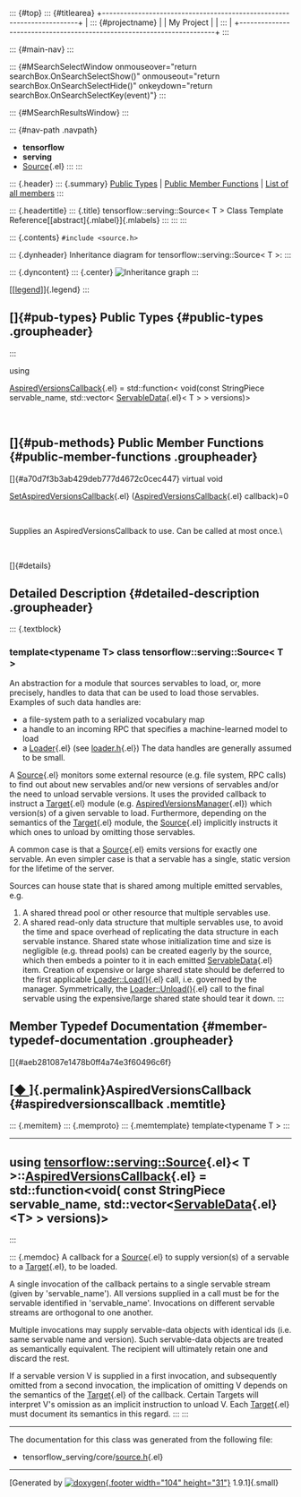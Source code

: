 ::: {#top}
::: {#titlearea}
+-----------------------------------------------------------------------+
| ::: {#projectname}                                                    |
| My Project                                                            |
| :::                                                                   |
+-----------------------------------------------------------------------+
:::

::: {#main-nav}
:::

::: {#MSearchSelectWindow onmouseover="return searchBox.OnSearchSelectShow()" onmouseout="return searchBox.OnSearchSelectHide()" onkeydown="return searchBox.OnSearchSelectKey(event)"}
:::

::: {#MSearchResultsWindow}
:::

::: {#nav-path .navpath}
-   **tensorflow**
-   **serving**
-   [Source](classtensorflow_1_1serving_1_1Source.html){.el}
:::
:::

::: {.header}
::: {.summary}
[Public Types](#pub-types) \| [Public Member Functions](#pub-methods) \|
[List of all members](classtensorflow_1_1serving_1_1Source-members.html)
:::

::: {.headertitle}
::: {.title}
tensorflow::serving::Source\< T \> Class Template
Reference[[abstract]{.mlabel}]{.mlabels}
:::
:::
:::

::: {.contents}
`#include <source.h>`

::: {.dynheader}
Inheritance diagram for tensorflow::serving::Source\< T \>:
:::

::: {.dyncontent}
::: {.center}
![Inheritance
graph](classtensorflow_1_1serving_1_1Source__inherit__graph.png)
:::

[\[[legend](graph_legend.html)\]]{.legend}
:::

[]{#pub-types} Public Types {#public-types .groupheader}
---------------------------
:::

using 

[AspiredVersionsCallback](classtensorflow_1_1serving_1_1Source.html#aeb281087e1478b0ff4a74e3f60496c6f){.el}
= std::function\< void(const StringPiece servable\_name, std::vector\<
[ServableData](classtensorflow_1_1serving_1_1ServableData.html){.el}\< T
\> \> versions)\>

 

[]{#pub-methods} Public Member Functions {#public-member-functions .groupheader}
----------------------------------------

[]{#a70d7f3b3ab429deb777d4672c0cec447} virtual void 

[SetAspiredVersionsCallback](classtensorflow_1_1serving_1_1Source.html#a70d7f3b3ab429deb777d4672c0cec447){.el}
([AspiredVersionsCallback](classtensorflow_1_1serving_1_1Source.html#aeb281087e1478b0ff4a74e3f60496c6f){.el}
callback)=0

 

Supplies an AspiredVersionsCallback to use. Can be called at most once.\

 

[]{#details}

Detailed Description {#detailed-description .groupheader}
--------------------

::: {.textblock}
### template\<typename T\> class tensorflow::serving::Source\< T \>

An abstraction for a module that sources servables to load, or, more
precisely, handles to data that can be used to load those servables.
Examples of such data handles are:

-   a file-system path to a serialized vocabulary map
-   a handle to an incoming RPC that specifies a machine-learned model
    to load
-   a [Loader](classtensorflow_1_1serving_1_1Loader.html){.el} (see
    [loader.h](loader_8h_source.html){.el}) The data handles are
    generally assumed to be small.

A [Source](classtensorflow_1_1serving_1_1Source.html){.el} monitors some
external resource (e.g. file system, RPC calls) to find out about new
servables and/or new versions of servables and/or the need to unload
servable versions. It uses the provided callback to instruct a
[Target](classtensorflow_1_1serving_1_1Target.html){.el} module (e.g.
[AspiredVersionsManager](classtensorflow_1_1serving_1_1AspiredVersionsManager.html){.el})
which version(s) of a given servable to load. Furthermore, depending on
the semantics of the
[Target](classtensorflow_1_1serving_1_1Target.html){.el} module, the
[Source](classtensorflow_1_1serving_1_1Source.html){.el} implicitly
instructs it which ones to unload by omitting those servables.

A common case is that a
[Source](classtensorflow_1_1serving_1_1Source.html){.el} emits versions
for exactly one servable. An even simpler case is that a servable has a
single, static version for the lifetime of the server.

Sources can house state that is shared among multiple emitted servables,
e.g.

1.  A shared thread pool or other resource that multiple servables use.
2.  A shared read-only data structure that multiple servables use, to
    avoid the time and space overhead of replicating the data structure
    in each servable instance. Shared state whose initialization time
    and size is negligible (e.g. thread pools) can be created eagerly by
    the source, which then embeds a pointer to it in each emitted
    [ServableData](classtensorflow_1_1serving_1_1ServableData.html){.el}
    item. Creation of expensive or large shared state should be deferred
    to the first applicable
    [Loader::Load()](classtensorflow_1_1serving_1_1Loader.html#a7dadc89ccbf488aae0102368261cc692){.el}
    call, i.e. governed by the manager. Symmetrically, the
    [Loader::Unload()](classtensorflow_1_1serving_1_1Loader.html#addca8f4264380e5e635bbe1197f5347f){.el}
    call to the final servable using the expensive/large shared state
    should tear it down.
:::

Member Typedef Documentation {#member-typedef-documentation .groupheader}
----------------------------

[]{#aeb281087e1478b0ff4a74e3f60496c6f}

[[◆ ](#aeb281087e1478b0ff4a74e3f60496c6f)]{.permalink}AspiredVersionsCallback {#aspiredversionscallback .memtitle}
-----------------------------------------------------------------------------

::: {.memitem}
::: {.memproto}
::: {.memtemplate}
template\<typename T \>
:::

  ------------------------------------------------------------------------------------------------------------------------------------------------------------------------------------------------------------------------------------------------------------------------------------------------------------------------------------------------------------------------
  using [tensorflow::serving::Source](classtensorflow_1_1serving_1_1Source.html){.el}\< T \>::[AspiredVersionsCallback](classtensorflow_1_1serving_1_1Source.html#aeb281087e1478b0ff4a74e3f60496c6f){.el} = std::function\<void( const StringPiece servable\_name, std::vector\<[ServableData](classtensorflow_1_1serving_1_1ServableData.html){.el}\<T\> \> versions)\>
  ------------------------------------------------------------------------------------------------------------------------------------------------------------------------------------------------------------------------------------------------------------------------------------------------------------------------------------------------------------------------
:::

::: {.memdoc}
A callback for a
[Source](classtensorflow_1_1serving_1_1Source.html){.el} to supply
version(s) of a servable to a
[Target](classtensorflow_1_1serving_1_1Target.html){.el}, to be loaded.

A single invocation of the callback pertains to a single servable stream
(given by \'servable\_name\'). All versions supplied in a call must be
for the servable identified in \'servable\_name\'. Invocations on
different servable streams are orthogonal to one another.

Multiple invocations may supply servable-data objects with identical ids
(i.e. same servable name and version). Such servable-data objects are
treated as semantically equivalent. The recipient will ultimately retain
one and discard the rest.

If a servable version V is supplied in a first invocation, and
subsequently omitted from a second invocation, the implication of
omitting V depends on the semantics of the
[Target](classtensorflow_1_1serving_1_1Target.html){.el} of the
callback. Certain Targets will interpret V\'s omission as an implicit
instruction to unload V. Each
[Target](classtensorflow_1_1serving_1_1Target.html){.el} must document
its semantics in this regard.
:::
:::

------------------------------------------------------------------------

The documentation for this class was generated from the following file:

-   tensorflow\_serving/core/[source.h](source_8h_source.html){.el}

------------------------------------------------------------------------

[Generated by [![doxygen](doxygen.svg){.footer width="104"
height="31"}](https://www.doxygen.org/index.html) 1.9.1]{.small}
